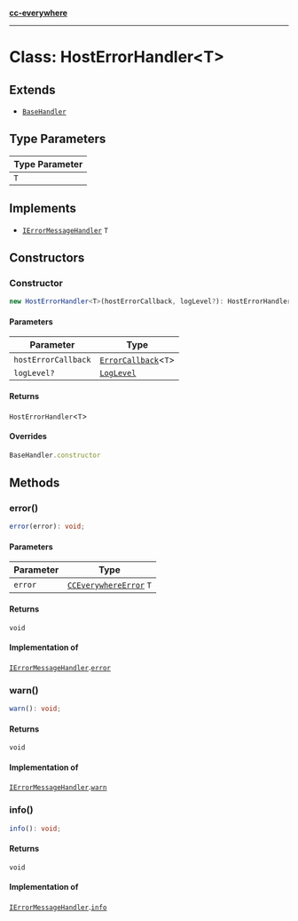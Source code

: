 [**cc-everywhere**](../../../../../../index.md)

***

# Class: HostErrorHandler<T\>

## Extends

- [`BaseHandler`](../../base-handler/classes/base-handler.md)

## Type Parameters

| Type Parameter |
| ------ |
| `T` |

## Implements

- [`IErrorMessageHandler`](../../../i-error-message-handler/interfaces/i-error-message-handler.md) `T`

## Constructors

### Constructor

```ts
new HostErrorHandler<T>(hostErrorCallback, logLevel?): HostErrorHandler<T>;
```

#### Parameters

| Parameter | Type |
| ------ | ------ |
| `hostErrorCallback` | [`ErrorCallback`](../../../cc-everywhere-error-types/type-aliases/error-callback.md)<`T`\> |
| `logLevel?` | [`LogLevel`](../../../cc-everywhere-error-types/enumerations/log-level.md) |

#### Returns

`HostErrorHandler`<`T`\>

#### Overrides

```ts
BaseHandler.constructor
```

## Methods

### error()

```ts
error(error): void;
```

#### Parameters

| Parameter | Type |
| ------ | ------ |
| `error` | [`CCEverywhereError`](../../../cc-everywhere-error/classes/cc-everywhere-error.md) `T` |

#### Returns

`void`

#### Implementation of

[`IErrorMessageHandler`](../../../i-error-message-handler/interfaces/i-error-message-handler.md).[`error`](../../../i-error-message-handler/interfaces/i-error-message-handler.md#error)

<HorizontalLine />

### warn()

```ts
warn(): void;
```

#### Returns

`void`

#### Implementation of

[`IErrorMessageHandler`](../../../i-error-message-handler/interfaces/i-error-message-handler.md).[`warn`](../../../i-error-message-handler/interfaces/i-error-message-handler.md#warn)

<HorizontalLine />

### info()

```ts
info(): void;
```

#### Returns

`void`

#### Implementation of

[`IErrorMessageHandler`](../../../i-error-message-handler/interfaces/i-error-message-handler.md).[`info`](../../../i-error-message-handler/interfaces/i-error-message-handler.md#info)
